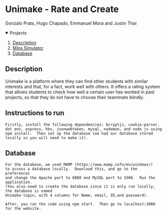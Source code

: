 # Unimake - Rate and Create
Gonzalo Prats, Hugo Chapado, Emmanuel Mora and Justin Thai

<!-- Menu -->
<details open="open">
  <summary>Projects</summary>
  <ol>
    <li><a href="#Description">Description</a></li>
    <li><a href="#Instructions to Run">Mips Simulator</a></li>
    <li><a href="#Database">Database</a></li>
  </ol>
</details>

## Description
Unimake is a platform where they can find other students with similar interests and that, for a fact, work well with others. It offers a rating system that allows students to check how well a certain user has worked in past projects, so that they do not have to choose their teammate blindly.

## Instructions to run
	Firstly, install the following dependencies: bcryptjs, cookie-parser, 
	dot env, express, hbs, jsonwebtoken, mysql, nodemon, and node js using 
	npm install.  Then set up the database (we had our database stored 
	locally so you will need to make it).

## Database
	For the database, we used MAMP (https://www.mamp.info/en/windows/) 
	to access a database locally.  Download this, and go to the preferences
	and change the Apache port to 8888 and MySQL port to 3306.  Run the application. 
	(You also need to create the database since it is only run locally, the database is named 
	Unimake-login, with 4 columns for Name, email, ID,and password).

	After, you run the code using npm start.  Then go to localhost:3000 for the website.
